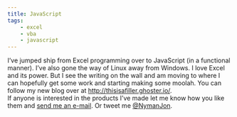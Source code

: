 ```yaml
---
title: JavaScript
tags: 
    - excel
    - vba
    - javascript
---
```


I’ve jumped ship from Excel programming over to JavaScript (in a
functional manner). I’ve also gone the way of Linux away from Windows. I
love Excel and its power. But I see the writing on the wall and am
moving to where I can hopefully get some work and starting making some
moolah. You can follow my new blog over at
<http://thisisafiller.ghoster.io/>.\
 If anyone is interested in the products I’ve made let me know how you
like them and [send me an e-mail](http://nymanjon@gmail.com). Or tweet
me [@NymanJon](https://twitter.com/NymanJon).
